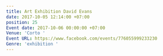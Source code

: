 ```yaml
---
title: Art Exhibition David Evans
date: 2017-10-05 12:14:00 +07:00
position: 25
Event date: 2017-10-06 00:00:00 +07:00
Venue: 'Corto '
Event URL: https://www.facebook.com/events/776055999233230
Genre: 'exhibition '
---
```


